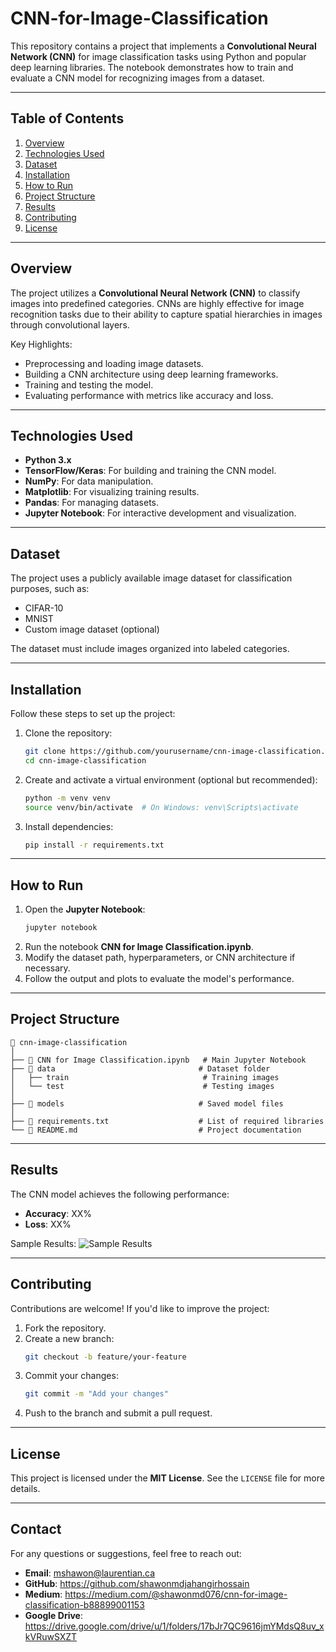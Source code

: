 # CNN-for-Image-Classification

This repository contains a project that implements a **Convolutional Neural Network (CNN)** for image classification tasks using Python and popular deep learning libraries. The notebook demonstrates how to train and evaluate a CNN model for recognizing images from a dataset.

---

## Table of Contents
1. [Overview](#overview)
2. [Technologies Used](#technologies-used)
3. [Dataset](#dataset)
4. [Installation](#installation)
5. [How to Run](#how-to-run)
6. [Project Structure](#project-structure)
7. [Results](#results)
8. [Contributing](#contributing)
9. [License](#license)

---

## Overview
The project utilizes a **Convolutional Neural Network (CNN)** to classify images into predefined categories. CNNs are highly effective for image recognition tasks due to their ability to capture spatial hierarchies in images through convolutional layers.

Key Highlights:
- Preprocessing and loading image datasets.
- Building a CNN architecture using deep learning frameworks.
- Training and testing the model.
- Evaluating performance with metrics like accuracy and loss.

---

## Technologies Used
- **Python 3.x**
- **TensorFlow/Keras**: For building and training the CNN model.
- **NumPy**: For data manipulation.
- **Matplotlib**: For visualizing training results.
- **Pandas**: For managing datasets.
- **Jupyter Notebook**: For interactive development and visualization.

---

## Dataset
The project uses a publicly available image dataset for classification purposes, such as:
- CIFAR-10
- MNIST
- Custom image dataset (optional)

The dataset must include images organized into labeled categories.

---

## Installation
Follow these steps to set up the project:

1. Clone the repository:
   ```bash
   git clone https://github.com/yourusername/cnn-image-classification.git
   cd cnn-image-classification
   ```
2. Create and activate a virtual environment (optional but recommended):
   ```bash
   python -m venv venv
   source venv/bin/activate  # On Windows: venv\Scripts\activate
   ```
3. Install dependencies:
   ```bash
   pip install -r requirements.txt
   ```

---

## How to Run
1. Open the **Jupyter Notebook**:
   ```bash
   jupyter notebook
   ```
2. Run the notebook **CNN for Image Classification.ipynb**.
3. Modify the dataset path, hyperparameters, or CNN architecture if necessary.
4. Follow the output and plots to evaluate the model's performance.

---

## Project Structure
```
📂 cnn-image-classification
│
├── 📄 CNN for Image Classification.ipynb   # Main Jupyter Notebook
├── 📂 data                                # Dataset folder
│   ├── train                              # Training images
│   └── test                               # Testing images
│
├── 📂 models                              # Saved model files
│
├── 📄 requirements.txt                    # List of required libraries
└── 📄 README.md                           # Project documentation
```

---

## Results
The CNN model achieves the following performance:
- **Accuracy**: XX%
- **Loss**: XX%

Sample Results:
![Sample Results](path-to-visualization-image.png)

---

## Contributing
Contributions are welcome! If you'd like to improve the project:
1. Fork the repository.
2. Create a new branch:
   ```bash
   git checkout -b feature/your-feature
   ```
3. Commit your changes:
   ```bash
   git commit -m "Add your changes"
   ```
4. Push to the branch and submit a pull request.

---

## License
This project is licensed under the **MIT License**. See the `LICENSE` file for more details.

---

## Contact
For any questions or suggestions, feel free to reach out:
- **Email**: mshawon@laurentian.ca
- **GitHub**: https://github.com/shawonmdjahangirhossain
- **Medium**: https://medium.com/@shawonmd076/cnn-for-image-classification-b88899001153
- **Google Drive**: https://drive.google.com/drive/u/1/folders/17bJr7QC9616jmYMdsQ8uv_xkVRuwSXZT
